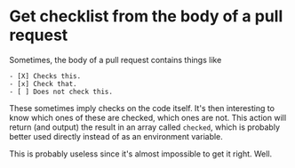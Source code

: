 # Get checklist from the body of a pull request
 
Sometimes, the body of a pull request contains things like

```
- [X] Checks this.
- [x] Check that.
- [ ] Does not check this.
```

These sometimes imply checks on the code itself. It's then interesting to know which ones of these are checked, which ones are not. This action will return (and output) the result in an array called `checked`, which is probably better used directly instead of as an environment variable. 

This is probably useless since it's almost impossible to get it right. Well.  
